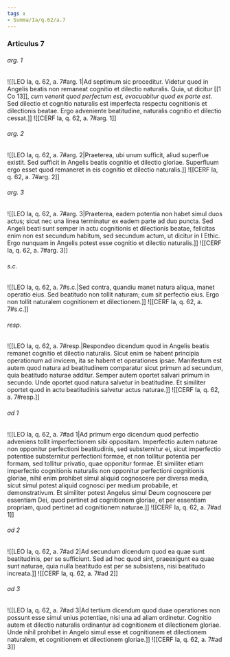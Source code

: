```yaml
---
tags : 
- Summa/Ia/q.62/a.7
---
```


### Articulus 7

###### arg. 1
![[LEO Ia, q. 62, a. 7#arg. 1|Ad septimum sic proceditur. Videtur quod in Angelis beatis non remaneat cognitio et dilectio naturalis. Quia, ut dicitur [[1 Co 13]], *cum venerit quod perfectum est, evacuabitur quod ex parte est*. Sed dilectio et cognitio naturalis est imperfecta respectu cognitionis et dilectionis beatae. Ergo adveniente beatitudine, naturalis cognitio et dilectio cessat.]]
![[CERF Ia, q. 62, a. 7#arg. 1]]

###### arg. 2
![[LEO Ia, q. 62, a. 7#arg. 2|Praeterea, ubi unum sufficit, aliud superflue existit. Sed sufficit in Angelis beatis cognitio et dilectio gloriae. Superfluum ergo esset quod remaneret in eis cognitio et dilectio naturalis.]]
![[CERF Ia, q. 62, a. 7#arg. 2]]

###### arg. 3
![[LEO Ia, q. 62, a. 7#arg. 3|Praeterea, eadem potentia non habet simul duos actus; sicut nec una linea terminatur ex eadem parte ad duo puncta. Sed Angeli beati sunt semper in actu cognitionis et dilectionis beatae, felicitas enim non est secundum habitum, sed secundum actum, ut dicitur in I Ethic. Ergo nunquam in Angelis potest esse cognitio et dilectio naturalis.]]
![[CERF Ia, q. 62, a. 7#arg. 3]]

###### s.c.
![[LEO Ia, q. 62, a. 7#s.c.|Sed contra, quandiu manet natura aliqua, manet operatio eius. Sed beatitudo non tollit naturam; cum sit perfectio eius. Ergo non tollit naturalem cognitionem et dilectionem.]]
![[CERF Ia, q. 62, a. 7#s.c.]]

###### resp.
![[LEO Ia, q. 62, a. 7#resp.|Respondeo dicendum quod in Angelis beatis remanet cognitio et dilectio naturalis. Sicut enim se habent principia operationum ad invicem, ita se habent et operationes ipsae. Manifestum est autem quod natura ad beatitudinem comparatur sicut primum ad secundum, quia beatitudo naturae additur. Semper autem oportet salvari primum in secundo. Unde oportet quod natura salvetur in beatitudine. Et similiter oportet quod in actu beatitudinis salvetur actus naturae.]]
![[CERF Ia, q. 62, a. 7#resp.]]

###### ad 1
![[LEO Ia, q. 62, a. 7#ad 1|Ad primum ergo dicendum quod perfectio adveniens tollit imperfectionem sibi oppositam. Imperfectio autem naturae non opponitur perfectioni beatitudinis, sed substernitur ei, sicut imperfectio potentiae substernitur perfectioni formae, et non tollitur potentia per formam, sed tollitur privatio, quae opponitur formae. Et similiter etiam imperfectio cognitionis naturalis non opponitur perfectioni cognitionis gloriae, nihil enim prohibet simul aliquid cognoscere per diversa media, sicut simul potest aliquid cognosci per medium probabile, et demonstrativum. Et similiter potest Angelus simul Deum cognoscere per essentiam Dei, quod pertinet ad cognitionem gloriae, et per essentiam propriam, quod pertinet ad cognitionem naturae.]]
![[CERF Ia, q. 62, a. 7#ad 1]]

###### ad 2
![[LEO Ia, q. 62, a. 7#ad 2|Ad secundum dicendum quod ea quae sunt beatitudinis, per se sufficiunt. Sed ad hoc quod sint, praeexigunt ea quae sunt naturae, quia nulla beatitudo est per se subsistens, nisi beatitudo increata.]]
![[CERF Ia, q. 62, a. 7#ad 2]]

###### ad 3
![[LEO Ia, q. 62, a. 7#ad 3|Ad tertium dicendum quod duae operationes non possunt esse simul unius potentiae, nisi una ad aliam ordinetur. Cognitio autem et dilectio naturalis ordinantur ad cognitionem et dilectionem gloriae. Unde nihil prohibet in Angelo simul esse et cognitionem et dilectionem naturalem, et cognitionem et dilectionem gloriae.]]
![[CERF Ia, q. 62, a. 7#ad 3]]

